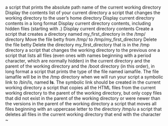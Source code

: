 a script that prints the absolute path name of the current working directory
Display the contents list of your current directory
 a script that changes the working directory to the user’s home directory
Display current directory contents in a long format
Display current directory contents, including hidden files (starting with .)
Display current directory contents
Create a script that creates a directory named my_first_directory in the /tmp/ directory
Move the file betty from /tmp/ to /tmp/my_first_directory
Delete the file betty
Delete the directory my_first_directory that is in the /tmp directory
a script that changes the working directory to the previous one
a script that lists all files (even ones with names beginning with a period character, which are normally hidden) in the current directory and the parent of the working directory and the /boot directory (in this order), in long format
 a script that prints the type of the file named iamafile. The file iamafile will be in the /tmp directory when we will run your script
a symbolic link to /bin/ls, named __ls__. The symbolic link should be created in the current working directory
 a script that copies all the HTML files from the current working directory to the parent of the working directory, but only copy files that did not exist in the parent of the working directory or were newer than the versions in the parent of the working directory
a script that moves all files beginning with an uppercase letter to the directory /tmp/u
a script that deletes all files in the current working directory that end with the character ~
